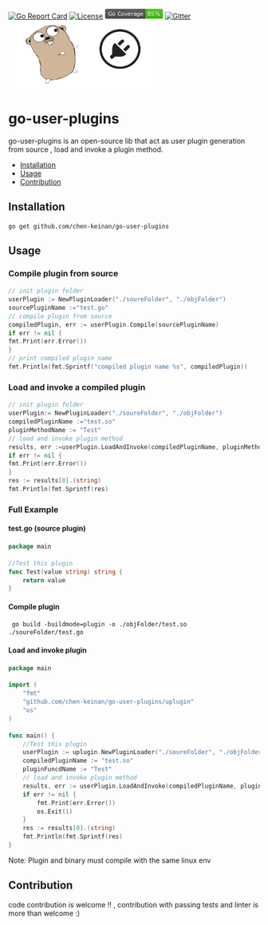 [![Go Report Card](https://goreportcard.com/badge/github.com/chen-keinan/go-user-plugins)](https://goreportcard.com/report/github.com/chen-keinan/go-user-plugins)
[![License](https://img.shields.io/badge/License-Apache%202.0-blue.svg)](https://github.com/chen-keinan/go-user-plugins/blob/master/LICENSE)
<img src="./pkg/img/coverage_badge.png" alt="test coverage badge">
[![Gitter](https://badges.gitter.im/beacon-sec/community.svg)](https://gitter.im/beacon-sec/community?utm_source=badge&utm_medium=badge&utm_campaign=pr-badge)
<br><img src="./pkg/img/golang-plugins.png" width="300" alt="golang plugin logo"><br>

# go-user-plugins

go-user-plugins is an open-source lib that act as user plugin generation from source , load and invoke
a plugin method.

* [Installation](#installation)
* [Usage](#usage)
* [Contribution](#Contribution)

## Installation

```
go get github.com/chen-keinan/go-user-plugins
```

## Usage

### Compile plugin from source

```go
// init plugin folder
userPlugin := NewPluginLoader("./soureFolder", "./objFolder")
sourcePluginName :="test.go"
// compile plugin from source
compiledPlugin, err := userPlugin.Compile(sourcePluginName)
if err != nil {
fmt.Print(err.Error())
}
// print compiled plugin name
fmt.Println(fmt.Sprintf("compiled plugin name %s", compiledPlugin))
```

### Load and invoke a compiled plugin

```go
// init plugin folder
userPlugin:= NewPluginLoader("./soureFolder", "./objFolder")
compiledPluginName :="test.so"
pluginMethodName := "Test"
// load and invoke plugin method
results, err :=userPlugin.LoadAndInvoke(compiledPluginName, pluginMethodName)
if err != nil {
fmt.Print(err.Error())
}
res := results[0].(string)
fmt.Println(fmt.Sprintf(res)
```

### Full Example

#### test.go (source plugin)

```go
package main

//Test this plugin
func Test(value string) string {
	return value
}
```

#### Compile plugin

```shell
 go build -buildmode=plugin -o ./objFolder/test.so ./soureFolder/test.go
```

#### Load and invoke plugin

```go
package main

import (
	"fmt"
	"github.com/chen-keinan/go-user-plugins/uplugin"
	"os"
)

func main() {
	//Test this plugin
	userPlugin := uplugin.NewPluginLoader("./soureFolder", "./objFolder")
	compiledPluginName := "test.so"
	pluginFuncdName := "Test"
	// load and invoke plugin method
	results, err := userPlugin.LoadAndInvoke(compiledPluginName, pluginFuncdName, "string value")
	if err != nil {
		fmt.Print(err.Error())
		os.Exit(1)
	}
	res := results[0].(string)
	fmt.Println(fmt.Sprintf(res)
}
```
Note: Plugin and binary must compile with the same linux env

## Contribution

code contribution is welcome !! , contribution with passing tests and linter is more than welcome :)
